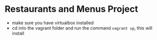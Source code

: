 # Restaurants and Menus Project

* make sure you have virtualbox installed
* cd into the vagrant folder and run the command `vagrant up`, this will install
